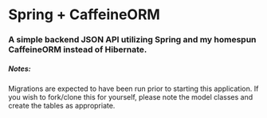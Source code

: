 # Spring + CaffeineORM

### A simple backend JSON API utilizing Spring and my homespun CaffeineORM instead of Hibernate.

##### Notes:

Migrations are expected to have been run prior to starting this application. If you wish to fork/clone this for yourself, please note the model classes and create the tables as appropriate.
